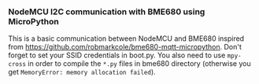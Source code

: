 ### NodeMCU I2C communication with BME680 using MicroPython

This is a basic communication between NodeMCU and BME680 inspired from https://github.com/robmarkcole/bme680-mqtt-micropython.
Don't forget to set your SSID credentials in boot.py. You also need to use `mpy-cross` in order to compile the `*.py` files in bme680 directory (otherwise you get `MemoryError: memory allocation failed`).
